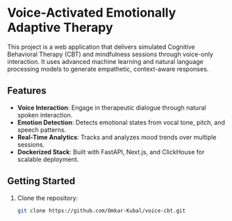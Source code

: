 # Voice-Activated Emotionally Adaptive Therapy

This project is a web application that delivers simulated Cognitive Behavioral Therapy (CBT) and mindfulness sessions through voice-only interaction. It uses advanced machine learning and natural language processing models to generate empathetic, context-aware responses.

## Features

- **Voice Interaction**: Engage in therapeutic dialogue through natural spoken interaction.
- **Emotion Detection**: Detects emotional states from vocal tone, pitch, and speech patterns.
- **Real-Time Analytics**: Tracks and analyzes mood trends over multiple sessions.
- **Dockerized Stack**: Built with FastAPI, Next.js, and ClickHouse for scalable deployment.

## Getting Started

1. Clone the repository:
   ```bash
   git clone https://github.com/Omkar-Kubal/voice-cbt.git